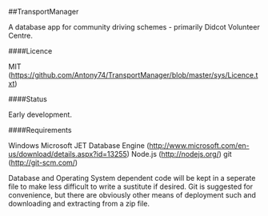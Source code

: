 ##TransportManager

A database app for community driving schemes - primarily Didcot Volunteer Centre.


####Licence

MIT (https://github.com/Antony74/TransportManager/blob/master/sys/Licence.txt)


####Status

Early development.


####Requirements

Windows
Microsoft JET Database Engine (http://www.microsoft.com/en-us/download/details.aspx?id=13255)
Node.js (http://nodejs.org/)
git (http://git-scm.com/)

Database and Operating System dependent code will be kept in a seperate file to make less difficult to write a sustitute if desired.  Git is suggested for convenience, but there are obviously other means of deployment such and downloading and extracting from a zip file.

